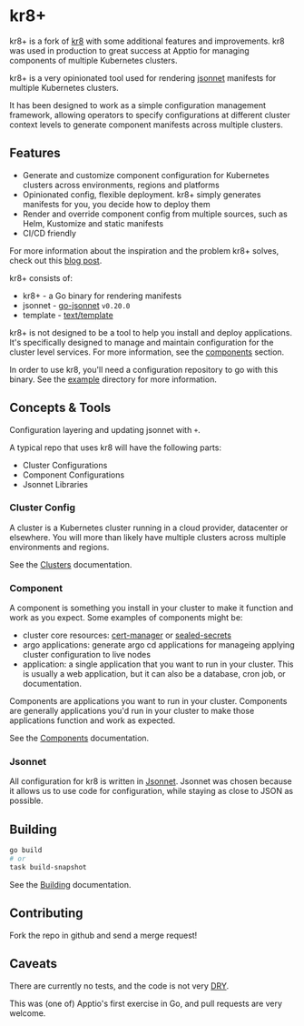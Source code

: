 # kr8+

kr8+ is a fork of [kr8](https://github.com/apptio/kr8) with some additional features and improvements.
kr8 was used in production to great success at Apptio for managing components of multiple Kubernetes clusters.

kr8+ is a very opinionated tool used for rendering [jsonnet](http://jsonnet.org) manifests for multiple Kubernetes clusters.

It has been designed to work as a simple configuration management framework, allowing operators to specify configurations at different cluster context levels to generate component manifests across multiple clusters.

## Features

- Generate and customize component configuration for Kubernetes clusters across environments, regions and platforms
- Opinionated config, flexible deployment. kr8+ simply generates manifests for you, you decide how to deploy them
- Render and override component config from multiple sources, such as Helm, Kustomize and static manifests
- CI/CD friendly

For more information about the inspiration and the problem kr8+ solves, check out this [blog post](https://leebriggs.co.uk/blog/2018/05/08/kubernetes-config-mgmt.html).

kr8+ consists of:

- kr8+ - a Go binary for rendering manifests
- jsonnet - [go-jsonnet](https://pkg.go.dev/github.com/google/go-jsonnet) `v0.20.0`
- template - [text/template](https://pkg.go.dev/text/template#hdr-Text_and_spaces)

kr8+ is not designed to be a tool to help you install and deploy applications.
It's specifically designed to manage and maintain configuration for the cluster level services.
For more information, see the [components](docs/components) section.

In order to use kr8, you'll need a configuration repository to go with this binary. 
See the [example](./example/) directory for more information.

## Concepts & Tools

Configuration layering and updating jsonnet with `+`.

A typical repo that uses kr8 will have the following parts:

* Cluster Configurations
* Component Configurations
* Jsonnet Libraries

### Cluster Config

A cluster is a Kubernetes cluster running in a cloud provider, datacenter or elsewhere.
You will more than likely have multiple clusters across multiple environments and regions.

See the [Clusters](docs/concepts/clusters.md) documentation.

### Component

A component is something you install in your cluster to make it function and work as you expect.
Some examples of components might be:

- cluster core resources: [cert-manager](https://github.com/jetstack/cert-manager) or [sealed-secrets](https://github.com/bitnami-labs/sealed-secrets)
- argo applications: generate argo cd applications for manageing applying cluster configuration to live nodes
- application: a single application that you want to run in your cluster. This is usually a web application, but it can also be a database, cron job, or documentation.

Components are applications you want to run in your cluster.
Components are generally applications you'd run in your cluster to make those applications function and work as expected.

See the [Components](docs/concepts/components.md) documentation.

### Jsonnet

All configuration for kr8 is written in [Jsonnet](https://jsonnet.org/). 
Jsonnet was chosen because it allows us to use code for configuration, while staying as close to JSON as possible.

## Building

```sh
go build
# or
task build-snapshot
```

See the [Building](docs/building.md) documentation.

## Contributing

Fork the repo in github and send a merge request!

## Caveats

There are currently no tests, and the code is not very [DRY](https://en.wikipedia.org/wiki/Don%27t_repeat_yourself).

This was (one of) Apptio's first exercise in Go, and pull requests are very welcome.
